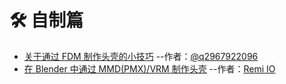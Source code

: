 # 🛠 自制篇

- [关于通过 FDM 制作头壳的小技巧](Tips-for-FDM.md) --作者：[@q2967922096](https://twitter.com/q2967922096)
- [在 Blender 中通过 MMD(PMX)/VRM 制作头壳](Tips-for-made-by-pmx-vrm.md) --作者：[Remi IO](https://twitter.com/Remi_IO)
